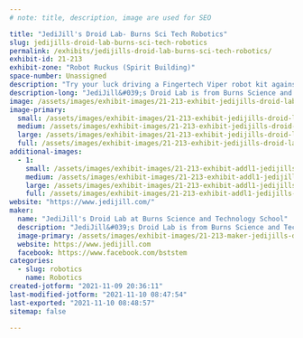 ```yaml
---
# note: title, description, image are used for SEO

title: "JediJill's Droid Lab- Burns Sci Tech Robotics"
slug: jedijills-droid-lab-burns-sci-tech-robotics
permalink: /exhibits/jedijills-droid-lab-burns-sci-tech-robotics/
exhibit-id: 21-213
exhibit-zone: "Robot Ruckus (Spirit Building)"
space-number: Unassigned
description: "Try your luck driving a Fingertech Viper robot kit against Burns Sci-Tech robotics students."
description-long: "JediJill&#039;s Droid Lab is from Burns Science and Technology School in Oak Hill, FL. BST is where Kindergarten - 12th-grade students learn how to build one-pound Fingertech Viper combat robots and compete with them. Last month these students won the 1st, 2nd, and 3rd place prizes in the one pound (ant-weight) division at the Volusia Manufacturers Association&#039;s &quot;Robot Brawl&quot; held at Jackie Robinson Stadium- Daytona Beach, FL. BST students will be exhibiting with their Fingertech Viper robot kits. Try your luck and drive a Viper robot kit against them, or pop balloons with skewers, or try some of our other driving challenges!"
image: /assets/images/exhibit-images/21-213-exhibit-jedijills-droid-lab-burns-sci-tech-robotics-addie-large.jpg
image-primary: 
  small: /assets/images/exhibit-images/21-213-exhibit-jedijills-droid-lab-burns-sci-tech-robotics-addie-small.jpg
  medium: /assets/images/exhibit-images/21-213-exhibit-jedijills-droid-lab-burns-sci-tech-robotics-addie-medium.jpg
  large: /assets/images/exhibit-images/21-213-exhibit-jedijills-droid-lab-burns-sci-tech-robotics-addie-large.jpg
  full: /assets/images/exhibit-images/21-213-exhibit-jedijills-droid-lab-burns-sci-tech-robotics-addie-full.jpg
additional-images: 
  - 1:
    small: /assets/images/exhibit-images/21-213-exhibit-addl1-jedijills-droid-lab-burns-sci-tech-robotics-matt-small.jpg
    medium: /assets/images/exhibit-images/21-213-exhibit-addl1-jedijills-droid-lab-burns-sci-tech-robotics-matt-medium.jpg
    large: /assets/images/exhibit-images/21-213-exhibit-addl1-jedijills-droid-lab-burns-sci-tech-robotics-matt-large.jpg
    full: /assets/images/exhibit-images/21-213-exhibit-addl1-jedijills-droid-lab-burns-sci-tech-robotics-matt-full.jpg
website: "https://www.jedijill.com/"
maker: 
  name: "JediJill's Droid Lab at Burns Science and Technology School"
  description: "JediJill&#039;s Droid Lab is from Burns Science and Technology School in Oak Hill, FL. BST is where Kindergarten - 12th-grade students learn how to build one-pound Fingertech Viper combat robots and compete with them. Last month these students won the 1st, 2nd, and 3rd place prizes in the one pound (ant-weight) division at the Volusia Manufacturers Association&#039;s &quot;Robot Brawl&quot; held at Jackie Robinson Stadium- Daytona Beach, FL. BST students will be exhibiting with their Fingertech Viper robot kits. Try your luck and drive a Viper robot kit against them, or pop balloons with skewers, or try some of our other driving challenges! "
  image-primary: /assets/images/exhibit-images/21-213-maker-jedijills-droid-lab-burns-sci-tech-robotics-kai-will-medium.jpg
  website: https://www.jedijill.com
  facebook: https://www.facebook.com/bststem
categories: 
  - slug: robotics
    name: Robotics
created-jotform: "2021-11-09 20:36:11"
last-modified-jotform: "2021-11-10 08:47:54"
last-exported: "2021-11-10 08:48:57"
sitemap: false

---
```

